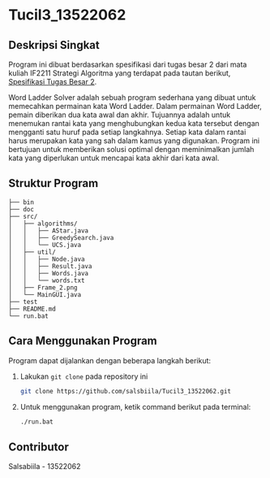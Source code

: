 # Tucil3_13522062

## Deskripsi Singkat
Program ini dibuat berdasarkan spesifikasi dari tugas besar 2 dari mata kuliah IF2211 Strategi Algoritma yang terdapat pada tautan berikut, <a href= https://informatika.stei.itb.ac.id/~rinaldi.munir/Stmik/2023-2024/Tucil3-2024.pdf> Spesifikasi Tugas Besar 2</a>.

Word Ladder Solver adalah sebuah program sederhana yang dibuat untuk memecahkan permainan kata Word Ladder. Dalam permainan Word Ladder, pemain diberikan dua kata awal dan akhir. Tujuannya adalah untuk menemukan rantai kata yang menghubungkan kedua kata tersebut dengan mengganti satu huruf pada setiap langkahnya. Setiap kata dalam rantai harus merupakan kata yang sah dalam kamus yang digunakan. Program ini bertujuan untuk memberikan solusi optimal dengan meminimalkan jumlah kata yang diperlukan untuk mencapai kata akhir dari kata awal.


## Struktur Program
    ├── bin
    ├── doc
    ├── src/
    │   ├── algorithms/
    │   │   ├── AStar.java
    │   │   ├── GreedySearch.java
    │   │   └── UCS.java
    │   ├── util/
    │   │   ├── Node.java
    │   │   ├── Result.java
    │   │   ├── Words.java
    │   │   └── words.txt
    │   ├── Frame_2.png
    │   └── MainGUI.java
    ├── test
    ├── README.md
    └── run.bat

## Cara Menggunakan Program
Program dapat dijalankan dengan beberapa langkah berikut:
1. Lakukan `git clone` pada repository ini
   ```sh
   git clone https://github.com/salsbiila/Tucil3_13522062.git
   ```

2. Untuk menggunakan program, ketik command berikut pada terminal:
   ```sh
   ./run.bat
   ```

## Contributor
Salsabiila - 13522062